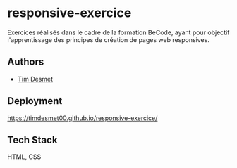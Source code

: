 # responsive-exercice

Exercices réalisés dans le cadre de la formation BeCode, ayant pour objectif l'apprentissage des principes de création de pages web responsives.

## Authors

- [Tim Desmet](https://github.com/TimDesmet00)

## Deployment

https://timdesmet00.github.io/responsive-exercice/

## Tech Stack

HTML, CSS
